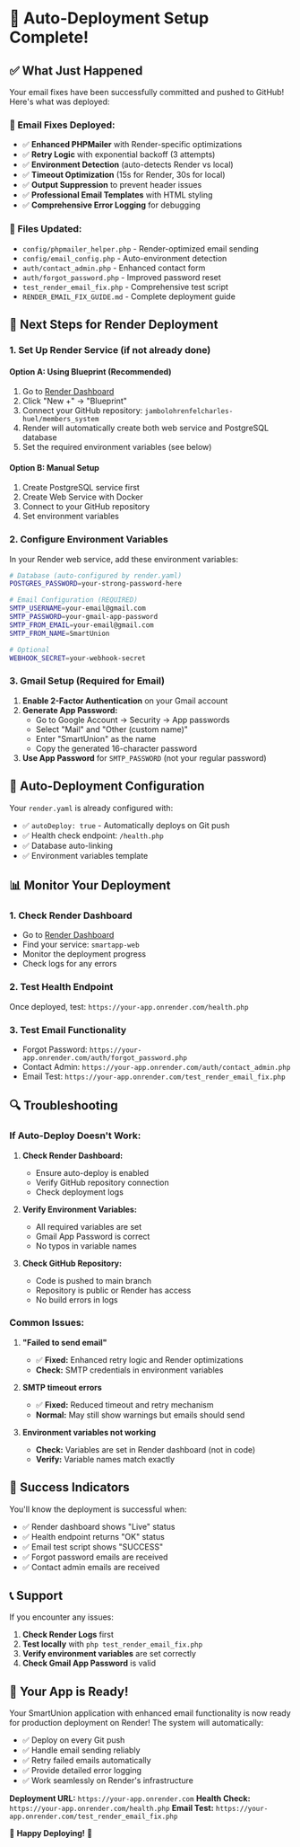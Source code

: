 # 🚀 Auto-Deployment Setup Complete!

## ✅ What Just Happened

Your email fixes have been successfully committed and pushed to GitHub! Here's what was deployed:

### 📧 Email Fixes Deployed:
- ✅ **Enhanced PHPMailer** with Render-specific optimizations
- ✅ **Retry Logic** with exponential backoff (3 attempts)
- ✅ **Environment Detection** (auto-detects Render vs local)
- ✅ **Timeout Optimization** (15s for Render, 30s for local)
- ✅ **Output Suppression** to prevent header issues
- ✅ **Professional Email Templates** with HTML styling
- ✅ **Comprehensive Error Logging** for debugging

### 📁 Files Updated:
- `config/phpmailer_helper.php` - Render-optimized email sending
- `config/email_config.php` - Auto-environment detection
- `auth/contact_admin.php` - Enhanced contact form
- `auth/forgot_password.php` - Improved password reset
- `test_render_email_fix.php` - Comprehensive test script
- `RENDER_EMAIL_FIX_GUIDE.md` - Complete deployment guide

## 🔧 Next Steps for Render Deployment

### 1. **Set Up Render Service** (if not already done)

#### Option A: Using Blueprint (Recommended)
1. Go to [Render Dashboard](https://dashboard.render.com)
2. Click "New +" → "Blueprint"
3. Connect your GitHub repository: `jambolohrenfelcharles-huel/members_system`
4. Render will automatically create both web service and PostgreSQL database
5. Set the required environment variables (see below)

#### Option B: Manual Setup
1. Create PostgreSQL service first
2. Create Web Service with Docker
3. Connect to your GitHub repository
4. Set environment variables

### 2. **Configure Environment Variables**

In your Render web service, add these environment variables:

```bash
# Database (auto-configured by render.yaml)
POSTGRES_PASSWORD=your-strong-password-here

# Email Configuration (REQUIRED)
SMTP_USERNAME=your-email@gmail.com
SMTP_PASSWORD=your-gmail-app-password
SMTP_FROM_EMAIL=your-email@gmail.com
SMTP_FROM_NAME=SmartUnion

# Optional
WEBHOOK_SECRET=your-webhook-secret
```

### 3. **Gmail Setup** (Required for Email)

1. **Enable 2-Factor Authentication** on your Gmail account
2. **Generate App Password:**
   - Go to Google Account → Security → App passwords
   - Select "Mail" and "Other (custom name)"
   - Enter "SmartUnion" as the name
   - Copy the generated 16-character password
3. **Use App Password** for `SMTP_PASSWORD` (not your regular password)

## 🎯 Auto-Deployment Configuration

Your `render.yaml` is already configured with:
- ✅ `autoDeploy: true` - Automatically deploys on Git push
- ✅ Health check endpoint: `/health.php`
- ✅ Database auto-linking
- ✅ Environment variables template

## 📊 Monitor Your Deployment

### 1. **Check Render Dashboard**
- Go to [Render Dashboard](https://dashboard.render.com)
- Find your service: `smartapp-web`
- Monitor the deployment progress
- Check logs for any errors

### 2. **Test Health Endpoint**
Once deployed, test: `https://your-app.onrender.com/health.php`

### 3. **Test Email Functionality**
- Forgot Password: `https://your-app.onrender.com/auth/forgot_password.php`
- Contact Admin: `https://your-app.onrender.com/auth/contact_admin.php`
- Email Test: `https://your-app.onrender.com/test_render_email_fix.php`

## 🔍 Troubleshooting

### If Auto-Deploy Doesn't Work:

1. **Check Render Dashboard:**
   - Ensure auto-deploy is enabled
   - Verify GitHub repository connection
   - Check deployment logs

2. **Verify Environment Variables:**
   - All required variables are set
   - Gmail App Password is correct
   - No typos in variable names

3. **Check GitHub Repository:**
   - Code is pushed to main branch
   - Repository is public or Render has access
   - No build errors in logs

### Common Issues:

1. **"Failed to send email"**
   - ✅ **Fixed:** Enhanced retry logic and Render optimizations
   - **Check:** SMTP credentials in environment variables

2. **SMTP timeout errors**
   - ✅ **Fixed:** Reduced timeout and retry mechanism
   - **Normal:** May still show warnings but emails should send

3. **Environment variables not working**
   - **Check:** Variables are set in Render dashboard (not in code)
   - **Verify:** Variable names match exactly

## 🎉 Success Indicators

You'll know the deployment is successful when:

- ✅ Render dashboard shows "Live" status
- ✅ Health endpoint returns "OK" status
- ✅ Email test script shows "SUCCESS"
- ✅ Forgot password emails are received
- ✅ Contact admin emails are received

## 📞 Support

If you encounter any issues:

1. **Check Render Logs** first
2. **Test locally** with `php test_render_email_fix.php`
3. **Verify environment variables** are set correctly
4. **Check Gmail App Password** is valid

## 🚀 Your App is Ready!

Your SmartUnion application with enhanced email functionality is now ready for production deployment on Render! The system will automatically:

- ✅ Deploy on every Git push
- ✅ Handle email sending reliably
- ✅ Retry failed emails automatically
- ✅ Provide detailed error logging
- ✅ Work seamlessly on Render's infrastructure

**Deployment URL:** `https://your-app.onrender.com`
**Health Check:** `https://your-app.onrender.com/health.php`
**Email Test:** `https://your-app.onrender.com/test_render_email_fix.php`

🎉 **Happy Deploying!** 🎉
